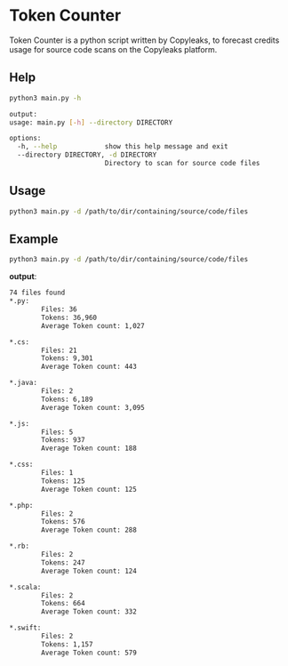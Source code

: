 # Token Counter
Token Counter is a python script written by Copyleaks, to forecast credits usage for source code scans on the Copyleaks platform.

## Help
```bash
python3 main.py -h

output:
usage: main.py [-h] --directory DIRECTORY

options:
  -h, --help            show this help message and exit
  --directory DIRECTORY, -d DIRECTORY
                        Directory to scan for source code files
```

## Usage
```bash
python3 main.py -d /path/to/dir/containing/source/code/files
```

## Example
```bash
python3 main.py -d /path/to/dir/containing/source/code/files
```

<b>output</b>:

```bash
74 files found
*.py:
        Files: 36
        Tokens: 36,960
        Average Token count: 1,027

*.cs:
        Files: 21
        Tokens: 9,301
        Average Token count: 443

*.java:
        Files: 2
        Tokens: 6,189
        Average Token count: 3,095

*.js:
        Files: 5
        Tokens: 937
        Average Token count: 188

*.css:
        Files: 1
        Tokens: 125
        Average Token count: 125

*.php:
        Files: 2
        Tokens: 576
        Average Token count: 288

*.rb:
        Files: 2
        Tokens: 247
        Average Token count: 124

*.scala:
        Files: 2
        Tokens: 664
        Average Token count: 332

*.swift:
        Files: 2
        Tokens: 1,157
        Average Token count: 579
```

